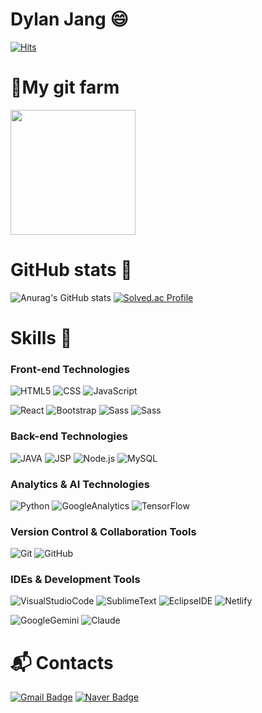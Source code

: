 <!--
**Romely126/Romely126** is a ✨ _special_ ✨ repository because its `README.md` (this file) appears on your GitHub profile.

Here are some ideas to get you started:

- 🔭 I’m currently working on ...
- 🌱 I’m currently learning ...
- 👯 I’m looking to collaborate on ...
- 🤔 I’m looking for help with ...
- 💬 Ask me about ...
- 📫 How to reach me: ...
- 😄 Pronouns: ...
- ⚡ Fun fact: ...
-->
# Dylan Jang 😄

[![Hits](https://myhits.vercel.app/api/hit/https%3A%2F%2Fgithub.com%2Fromely126?color=green&label=Visitors&size=small)](https://myhits.vercel.app)

# 🌱My git farm 
<a href="https://github.com/devxb/gitanimals">
<img
  src="https://render.gitanimals.org/farms/romely126"
  height="200em"
/>
</a>

# GitHub stats 💪
![Anurag's GitHub stats](https://github-readme-stats.vercel.app/api?username=romely126&show_icons=true&theme=tokyonight)
[![Solved.ac Profile](http://mazassumnida.wtf/api/v2/generate_badge?boj=stella126)](https://solved.ac/stella126/)

# Skills 🚀
### Front-end Technologies
![HTML5](https://img.shields.io/badge/html5-E34F26.svg?&style=for-the-badge&logo=html5&logoColor=white)
![CSS](https://img.shields.io/badge/css-663399.svg?&style=for-the-badge&logo=css&logoColor=white)
![JavaScript](https://img.shields.io/badge/javascript-F7DF1E.svg?&style=for-the-badge&logo=javascript&logoColor=white)

![React](https://img.shields.io/badge/react-61DAFB.svg?&style=for-the-badge&logo=react&logoColor=white)
![Bootstrap](https://img.shields.io/badge/bootstrap-7952B3.svg?&style=for-the-badge&logo=bootstrap&logoColor=white)
![Sass](https://img.shields.io/badge/sass-CC6699.svg?&style=for-the-badge&logo=sass&logoColor=white)
![Sass](https://img.shields.io/badge/font%20awesome-538DD7.svg?&style=for-the-badge&logo=fontawesome&logoColor=white)

### Back-end Technologies
![JAVA](https://img.shields.io/badge/java-FF0000.svg?&style=for-the-badge&logo=java&logoColor=white)
![JSP](https://img.shields.io/badge/jsp-639fc7.svg?&style=for-the-badge&logo=jsp&logoColor=white)
![Node.js](https://img.shields.io/badge/node.js-5FA04E.svg?&style=for-the-badge&logo=nodedotjs&logoColor=white)
![MySQL](https://img.shields.io/badge/mysql-4479A1.svg?&style=for-the-badge&logo=mysql&logoColor=white)

### Analytics & AI Technologies
![Python](https://img.shields.io/badge/python-3776AB.svg?&style=for-the-badge&logo=python&logoColor=white)
![GoogleAnalytics](https://img.shields.io/badge/google%20analytics-E37400.svg?&style=for-the-badge&logo=googleanalytics&logoColor=white)
![TensorFlow](https://img.shields.io/badge/tensorflow-FF6F00.svg?&style=for-the-badge&logo=tensorflow&logoColor=white)

### Version Control & Collaboration Tools
![Git](https://img.shields.io/badge/git-F05032.svg?&style=for-the-badge&logo=git&logoColor=white)
![GitHub](https://img.shields.io/badge/github-181717.svg?&style=for-the-badge&logo=github&logoColor=white)

### IDEs & Development Tools  
![VisualStudioCode](https://img.shields.io/badge/Visual%20Studio%20Code-007ACC.svg?&style=for-the-badge&logo=Visual%20Studio%20Code&logoColor=white)
![SublimeText](https://img.shields.io/badge/sublimetext-FF9800.svg?&style=for-the-badge&logo=sublimetext&logoColor=white)
![EclipseIDE](https://img.shields.io/badge/eclipse%20ide-2C2255.svg?&style=for-the-badge&logo=eclipseide&logoColor=white)
![Netlify](https://img.shields.io/badge/netlify-00C7B7.svg?&style=for-the-badge&logo=netlify&logoColor=white)


![GoogleGemini](https://img.shields.io/badge/google%20gemini-8E75B2.svg?&style=for-the-badge&logo=googlegemini&logoColor=white)
![Claude](https://img.shields.io/badge/claude-D97757.svg?&style=for-the-badge&logo=claude&logoColor=white)

# :mailbox_with_mail: Contacts
[![Gmail Badge](https://img.shields.io/badge/Gmail-d14836?style=flat-square&logo=Gmail&logoColor=white&link=mailto:janghw1938@gmail.com)](mailto:janghw1938@gmail.com)
[![Naver Badge](https://img.shields.io/badge/Naver-03C75A?style=flat-square&logo=Naver&logoColor=white&link=mailto:vega0101938@naver.com)](mailto:vega0101938@naver.com)
